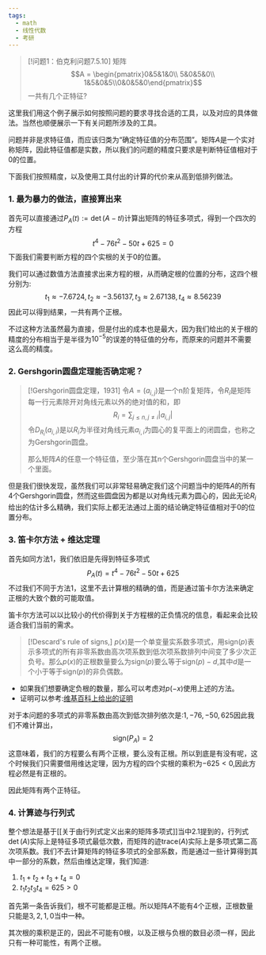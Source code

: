 ```yaml
---
tags:
  - math
  - 线性代数
  - 考研
---
```


> [!问题1：伯克利问题7.5.10]
> 矩阵$$A = \begin{pmatrix}0&5&1&0\\ 5&0&5&0\\ 1&5&0&5\\0&0&5&0\end{pmatrix}$$一共有几个正特征?

这里我们用这个例子展示如何按照问题的要求寻找合适的工具，以及对应的具体做法。当然也顺便展示一下有关问题所涉及的工具。

问题并非是求特征值，而应该归类为“确定特征值的分布范围”。矩阵$A$是一个实对称矩阵，因此特征值都是实数，所以我们的问题的精度只要求是判断特征值相对于0的位置。

下面我们按照精度，以及使用工具付出的计算的代价来从高到低排列做法。
### 1. 最为暴力的做法，直接算出来

首先可以直接通过$P_A(t):=\det(A-tI)$计算出矩阵的特征多项式，得到一个四次的方程$$t^4-76t^2-50t+625=0$$下面我们需要判断方程的四个实根的关于0的位置。

我们可以通过数值方法直接求出来方程的根，从而确定根的位置的分布，这四个根分别为:$$t_1 \approx -7.6724, t_2 \approx  -3.56137, t_3 \approx 2.67138, t_4 \approx  8.56239$$因此可以得到结果，一共有两个正根。

不过这种方法虽然最为直接，但是付出的成本也是最大，因为我们给出的关于根的精度的分布相当于是半径为$10^{-5}$的误差的特征值的分布，而原来的问题并不需要这么高的精度。
### 2. Gershgorin圆盘定理能否确定呢？

> [!Gershgorin圆盘定理，1931]
> 令$A=(a_{i,j})$是一个n阶复矩阵，令$R_i$是矩阵每一行元素除开对角线元素以外的绝对值的和，即$$R_i=\sum_{j\leq n,j\neq i} |a_{i,j}|$$令$D_{R_i}(a_{i,i})$是以$R_i$为半径对角线元素$a_{i,i}$为圆心的复平面上的闭圆盘，也称之为Gershgorin圆盘。
> 
> 那么矩阵$A$的任意一个特征值，至少落在其n个Gershgorin圆盘当中的某一个里面。

但是我们很快发现，虽然我们可以非常轻易确定我们这个问题当中的矩阵$A$的所有4个Gershgorin圆盘，然而这些圆盘因为都是以对角线元素为圆心的，因此无论$R_i$给出的估计多么精确，我们实际上都无法通过上面的结论确定特征值相对于0的位置分布。

### 3. 笛卡尔方法 + 维达定理

首先如同方法1，我们依旧是先得到特征多项式$$P_A(t)=t^4-76t^2-50t+625$$不过我们不同于方法1，这里不去计算根的精确的值，而是通过笛卡尔方法来确定正根的大致个数的可能取值。

笛卡尔方法可以以比较小的代价得到关于方程根的正负情况的信息，看起来会比较适合我们当前的需求。

> [!Descard's rule of signs,]
> $p(x)$是一个单变量实系数多项式，用$\text{sign}(p)$表示多项式的所有非零系数由高次项系数到低次项系数排列中间变了多少次正负号。那么$p(x)$的正根数量要么为$\text{sign}(p)$要么等于$\text{sign}(p)-d$,其中$d$是一个小于等于$\text{sign}(p)$的非负偶数。

* 如果我们想要确定负根的数量，那么可以考虑对$p(-x)$使用上述的方法。
* 证明可以参考:[维基百科上给出的证明](https://en.wikipedia.org/wiki/Descartes%27_rule_of_signs)

对于本问题的多项式的非零系数由高次到低次排列依次是:$1,-76,-50,625$因此我们不难计算出，$$\text{sign}(P_A)=2$$这意味着，我们的方程要么有两个正根，要么没有正根。所以到底是有没有呢，这个时候我们只需要借用维达定理，因为方程的四个实根的乘积为$-625<0$,因此方程必然是有正根的。

因此矩阵有两个正特征。

### 4. 计算迹与行列式

整个想法是基于[[关于由行列式定义出来的矩阵多项式]]当中2.1提到的，行列式$\det(A)$实际上是特征多项式最低次数，而矩阵的迹$\text{trace}(A)$实际上是多项式第二高次项系数。我们不去计算矩阵的特征多项式的全部系数，而是通过一些计算得到其中一部分的系数，然后由维达定理，我们知道:
1. $t_1+t_2+t_3+t_4=0$
2. $t_1t_2t_3t_4=625>0$

首先第一条告诉我们，根不可能都是正根。所以矩阵$A$不能有4个正根，正根数量只能是$3,2,1,0$当中一种。

其次根的乘积是正的，因此不可能有0根，以及正根与负根的数目必须一样，因此只有一种可能性，有两个正根。